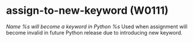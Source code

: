 # assign-to-new-keyword (W0111)
*Name %s will become a keyword in Python %s* Used when assignment will
become invalid in future Python release due to introducing new keyword.
